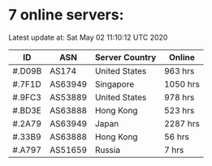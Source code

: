 # 7 online servers:

Latest update at: Sat May 02 11:10:12 UTC 2020

| ID | ASN | Server Country | Online |
| -- | --- | -------------- | ------ |
| #.D09B | AS174 | United States | 963 hrs |
| #.7F1D | AS63949 | Singapore | 1050 hrs |
| #.9FC3 | AS53889 | United States | 978 hrs |
| #.BD3E | AS63888 | Hong Kong | 523 hrs |
| #.2A79 | AS63949 | Japan | 2287 hrs |
| #.33B9 | AS63888 | Hong Kong | 56 hrs |
| #.A797 | AS51659 | Russia | 7 hrs |

